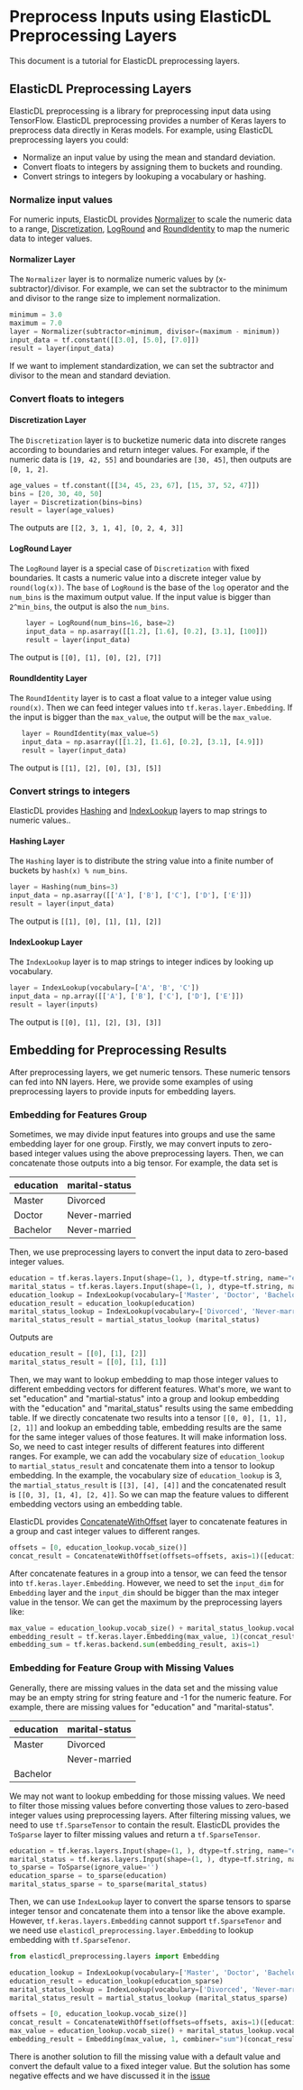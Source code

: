 # Preprocess Inputs using ElasticDL Preprocessing Layers

This document is a tutorial for ElasticDL preprocessing layers.

## ElasticDL Preprocessing Layers

ElasticDL preprocessing is a library for preprocessing input data using TensorFlow. ElasticDL preprocessing provides a number of Keras layers to preprocess data directly in Keras models.
For example, using ElasticDL preprocessing layers you could:

* Normalize an input value by using the mean and standard deviation.
* Convert floats to integers by assigning them to buckets and rounding.
* Convert strings to integers by lookuping a vocabulary or hashing.

### Normalize input values

For numeric inputs, ElasticDL provides [Normalizer](#normalizer-layer) to scale the numeric data to a range, [Discretization](#discretization-layer), [LogRound](#loground-layer) and [RoundIdentity](#roundidentity-layer) to map the numeric data to integer values.

#### Normalizer Layer

The `Normalizer` layer is to normalize numeric values by (x-subtractor)/divisor. For example, we can set the subtractor to the minimum and divisor to the range size to 
implement normalization.

```python
minimum = 3.0
maximum = 7.0
layer = Normalizer(subtractor=minimum, divisor=(maximum - minimum))
input_data = tf.constant([[3.0], [5.0], [7.0]])
result = layer(input_data)
```

If we want to implement standardization, we can set the subtractor and divisor to the mean and standard deviation.

### Convert floats to integers

#### Discretization Layer

The `Discretization` layer is to bucketize numeric data into discrete ranges according to boundaries and return integer values. For example, if the numeric
data is `[19, 42, 55]` and boundaries are `[30, 45]`, then outputs are `[0, 1, 2]`.

```python
age_values = tf.constant([[34, 45, 23, 67], [15, 37, 52, 47]])
bins = [20, 30, 40, 50]
layer = Discretization(bins=bins)
result = layer(age_values)
```

The outputs are `[[2, 3, 1, 4], [0, 2, 4, 3]]`

#### LogRound Layer

The `LogRound` layer is a special case of `Discretization` with fixed boundaries. It casts a numeric value into a discrete integer value by `round(log(x))`.
The `base` of `LogRound` is the base of the `log` operator and the `num_bins` is the maximum output value. If the input value is bigger than `2^min_bins`, the output is also
the `num_bins`. 

```python
    layer = LogRound(num_bins=16, base=2)
    input_data = np.asarray([[1.2], [1.6], [0.2], [3.1], [100]])
    result = layer(input_data)
```

The output is `[[0], [1], [0], [2], [7]]`

#### RoundIdentity Layer

The `RoundIdentity` layer is to cast a float value to a integer value using `round(x)`. Then we can feed integer values into `tf.keras.layer.Embedding`. If the input is bigger than
the `max_value`, the output will be the `max_value`.

 ```python
    layer = RoundIdentity(max_value=5)
    input_data = np.asarray([[1.2], [1.6], [0.2], [3.1], [4.9]])
    result = layer(input_data)
```

The output is `[[1], [2], [0], [3], [5]]`

### Convert strings to integers

ElasticDL provides [Hashing](#hashing-layer) and [IndexLookup](#indexlookup-layer) layers to map strings to numeric values..

#### Hashing Layer

The `Hashing` layer is to distribute the string value into a finite number of buckets by `hash(x) % num_bins`. 

```python
layer = Hashing(num_bins=3)
input_data = np.asarray([['A'], ['B'], ['C'], ['D'], ['E']])
result = layer(input_data)
```

The output is `[[1], [0], [1], [1], [2]]`

#### IndexLookup Layer

The `IndexLookup` layer is to map strings to integer indices by looking up vocabulary.

```python
layer = IndexLookup(vocabulary=['A', 'B', 'C'])
input_data = np.array([['A'], ['B'], ['C'], ['D'], ['E']])
result = layer(inputs)
```

The output is `[[0], [1], [2], [3], [3]]`

## Embedding for Preprocessing Results

After preprocessing layers, we get numeric tensors. These numeric tensors can fed into NN layers. Here, we provide some examples of using preprocessing layers to provide inputs for embedding layers.

### Embedding for Features Group

Sometimes, we may divide input features into groups and use the same embedding layer for one group. Firstly, we may convert inputs to zero-based integer values using the above
preprocessing layers. Then, we can concatenate those outputs into a big tensor. For example, the data set is

| education | marital-status |
| --- | --- |
| Master | Divorced |
| Doctor | Never-married |
| Bachelor | Never-married |

Then, we use preprocessing layers to convert the input data to zero-based integer values.

```python
education = tf.keras.layers.Input(shape=(1, ), dtype=tf.string, name="education")
marital_status = tf.keras.layers.Input(shape=(1, ), dtype=tf.string, name="marital_status")
education_lookup = IndexLookup(vocabulary=['Master', 'Doctor', 'Bachelor'])
education_result = education_lookup(education)
marital_status_lookup = IndexLookup(vocabulary=['Divorced', 'Never-married', 'Never-married'])
marital_status_result = martial_status_lookup (marital_status)
```

Outputs are

```python
education_result = [[0], [1], [2]]
marital_status_result = [[0], [1], [1]]
```

Then, we may want to lookup embedding to map those integer values to different embedding vectors for different features. What's more, we want to set "education" and "martial-status" into a group and lookup embedding with the "education" and "marital_status" results using the same embedding table. If we directly
concatenate two results into a tensor `[[0, 0], [1, 1], [2, 1]]` and lookup an embedding table, embedding results are the same for the same integer values of those features. 
It will make information loss. So, we need to cast integer results of different features into different ranges. 
For example, we can add the vocabulary size of `education_lookup` to `martial_status_result` and concatenate them into a tensor to lookup embedding. In the example, the vocabulary size of `education_lookup` is 3, 
the `martial_status_result` is `[[3], [4], [4]]` and the concatenated result is `[[0, 3], [1, 4], [2, 4]]`. So we can map the feature values to different embedding vectors using an embedding table.

ElasticDL provides [ConcatenateWithOffset](https://github.com/sql-machine-learning/elasticdl/blob/develop/elasticdl_preprocessing/layers/concatenate_with_offset.py) layer to concatenate features in a group and cast integer values to different ranges.

```python
offsets = [0, education_lookup.vocab_size()]
concat_result = ConcatenateWithOffset(offsets=offsets, axis=1)([education_result, martial_status_result])
```

After concatenate features in a group into a tensor, we can feed the tensor into `tf.keras.layer.Embedding`. However, we need to set the `input_dim` for `Embedding` layer and the `input_dim`
should be bigger than the max integer value in the tensor. We can get the maximum by the preprocessing layers like:

```python
max_value = education_lookup.vocab_size() + marital_status_lookup.vocab_size()
embedding_result = tf.keras.layer.Embedding(max_value, 1)(concat_result)
embedding_sum = tf.keras.backend.sum(embedding_result, axis=1)
```

### Embedding for Feature Group with Missing Values

Generally, there are missing values in the data set and the missing value may be an empty string for string feature and -1 for the numeric feature. For example, there are
missing values for "education" and "marital-status".

| education | marital-status |
| --- | --- |
| Master | Divorced |
|  | Never-married |
| Bachelor |  |

We may not want to lookup embedding for those missing values. We need to filter those missing values before converting those values to zero-based
integer values using preprocessing layers. After filtering missing values, we need to use `tf.SparseTensor` to contain the result. ElasticDL provides the `ToSparse` layer to filter
missing values and return a `tf.SparseTensor`.

```python
education = tf.keras.layers.Input(shape=(1, ), dtype=tf.string, name="education")
marital_status = tf.keras.layers.Input(shape=(1, ), dtype=tf.string, name="marital_status")
to_sparse = ToSparse(ignore_value='')
education_sparse = to_sparse(education)
marital_status_sparse = to_sparse(marital_status)
```

Then, we can use `IndexLookup` layer to convert the sparse tensors to sparse integer tensor and concatenate them into a tensor like the above example. However, `tf.keras.layers.Embedding`
cannot support `tf.SparseTenor` and we need use `elasticdl_preprocessing.layer.Embedding` to lookup embedding with `tf.SparseTenor`.

```python
from elasticdl_preprocessing.layers import Embedding

education_lookup = IndexLookup(vocabulary=['Master', 'Doctor', 'Bachelor'])
education_result = education_lookup(education_sparse)
marital_status_lookup = IndexLookup(vocabulary=['Divorced', 'Never-married', 'Never-married'])
marital_status_result = martial_status_lookup (marital_status_sparse)

offsets = [0, education_lookup.vocab_size()]
concat_result = ConcatenateWithOffset(offsets=offsets, axis=1)([education_result, martial_status_result])
max_value = education_lookup.vocab_size() + marital_status_lookup.vocab_size()
embedding_result = Embedding(max_value, 1, combiner="sum")(concat_result)
```

There is another solution to fill the missing value with a default value and convert the default value to a fixed integer value. But the solution has some negative effects and we
have discussed it in the [issue](https://github.com/sql-machine-learning/elasticdl/issues/1844)
